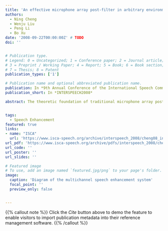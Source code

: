```yaml
---
title: 'An effective microphone array post-filter in arbitrary environments'
authors:
  - Ning Cheng
  - Wenju Liu
  - Peng Li
  - Bo Xu
date: '2008-09-22T00:00:00Z' # TODO
doi: ''


# Publication type.
# Legend: 0 = Uncategorized; 1 = Conference paper; 2 = Journal article;
# 3 = Preprint / Working Paper; 4 = Report; 5 = Book; 6 = Book section;
# 7 = Thesis; 8 = Patent
publication_types: ['1']

# Publication name and optional abbreviated publication name.
publication: In *9th Annual Conference of the International Speech Communication Association*
publication_short: In *INTERSPEECH2008*

abstract: The theoretic foundation of traditional microphone array postfilters is the signal model in which the noise between sensors is assumed to be uncorrelated. However, this model is inaccurate in real environments since the correlated noise exists. In this paper, a more generalized signal model which considers both the correlated and uncorrelated noise is introduced. A general expression of the microphone array post-filter is proposed for this model. For better residual noise shaping, the human auditory property is incorporated into the post-filter estimation process. In experiments with real noise microphone array recordings, the proposed technique has shown to produce impressive results in terms of quality measures of the enhanced speech.


tags:
  - Speech Enhancement
featured: true
links:
- name: "ISCA"
  url: 'https://www.isca-speech.org/archive/interspeech_2008/cheng08_interspeech.html'
url_pdf: 'https://www.isca-speech.org/archive/pdfs/interspeech_2008/cheng08_interspeech.pdf'
url_code: ''
url_poster: ''
url_slides: ''

# Featured image
# To use, add an image named `featured.jpg/png` to your page's folder.
image:
  caption: 'Diagram of the multichannel speech enhancement system'
  focal_point: ''
  preview_only: false


---
```


{{% callout note %}}
Click the _Cite_ button above to demo the feature to enable visitors to import publication metadata into their reference management software.
{{% /callout %}}

